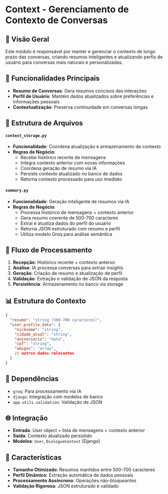 # Context - Gerenciamento de Contexto de Conversas

## 🧠 Visão Geral
Este módulo é responsável por manter e gerenciar o contexto de longo prazo das conversas, criando resumos inteligentes e atualizando perfis de usuário para conversas mais naturais e personalizadas.

## 🎯 Funcionalidades Principais
- **Resumo de Conversas**: Gera resumos concisos das interações
- **Perfil de Usuário**: Mantém dados atualizados sobre preferências e informações pessoais
- **Contextualização**: Preserva continuidade em conversas longas

## 📁 Estrutura de Arquivos

#### `context_storage.py`
- **Funcionalidade**: Coordena atualização e armazenamento de contexto
- **Regras de Negócio**:
  - Recebe histórico recente de mensagens
  - Integra contexto anterior com novas informações
  - Coordena geração de resumo via IA
  - Persiste contexto atualizado no banco de dados
  - Retorna contexto processado para uso imediato

#### `summary.py`
- **Funcionalidade**: Geração inteligente de resumos via IA
- **Regras de Negócio**:
  - Processa histórico de mensagens + contexto anterior
  - Gera resumo coerente de 500-700 caracteres
  - Extrai e atualiza dados do perfil do usuário
  - Retorna JSON estruturado com resumo e perfil
  - Utiliza modelo Groq para análise semântica

## 🔄 Fluxo de Processamento
1. **Recepção**: Histórico recente + contexto anterior
2. **Análise**: IA processa conversas para extrair insights
3. **Geração**: Criação de resumo e atualização de perfil
4. **Validação**: Extração e validação de JSON da resposta
5. **Persistência**: Armazenamento no banco via storage

## 📊 Estrutura do Contexto
```json
{
  "resumo": "string (500-700 caracteres)",
  "user_profile_data": {
    "nickname": "string",
    "cidade_atual": "string", 
    "aniversario": "date",
    "cpf": "string",
    "amigos": "array",
    // outros dados relevantes
  }
}
```

## 🔧 Dependências
- `groq`: Para processamento via IA
- `django`: Integração com modelos de banco
- `app.utils.validation`: Validação de JSON

## 🌐 Integração
- **Entrada**: User object + lista de mensagens + contexto anterior
- **Saída**: Contexto atualizado persistido
- **Modelos**: `User`, `DialogueContext` (Django)

## 📝 Características
- **Tamanho Otimizado**: Resumos mantidos entre 500-700 caracteres
- **Perfil Dinâmico**: Extração automática de dados pessoais
- **Processamento Assíncrono**: Operações não-bloqueantes
- **Validação Rigorosa**: JSON estruturado e validado
